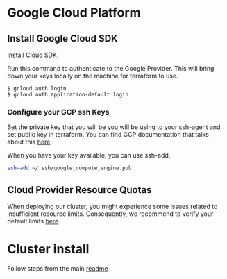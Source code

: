 # Google Cloud Platform

## Install Google Cloud SDK

Install Cloud [SDK](https://cloud.google.com/sdk/downloads).

Run this command to authenticate to the Google Provider. This will bring down your keys locally on the machine for terraform to use.

```
$ gcloud auth login
$ gcloud auth application-default login
```

### Configure your GCP ssh Keys

Set the private key that you will be you will be using to your ssh-agent and set public key in terraform. You can find GCP documentation that talks about this [here](https://cloud.google.com/compute/docs/instances/adding-removing-ssh-keys).

When you have your key available, you can use ssh-add.

```bash
ssh-add ~/.ssh/google_compute_engine.pub
```

## Cloud Provider Resource Quotas

When deploying our cluster, you might experience some issues related to insufficient resource limits. Consequently, we recommend to verify your default limits [here](https://cloud.google.com/compute/quotas).

# Cluster install

Follow steps from the main [readme](../README.md#configure-cluster)
